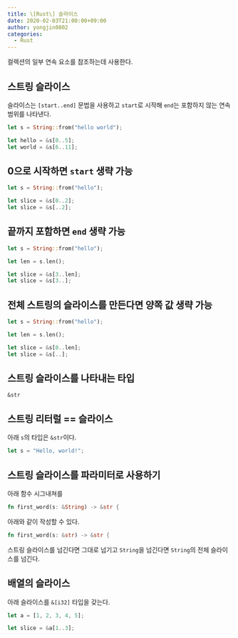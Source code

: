 ```yaml
---
title: \[Rust\] 슬라이스
date: 2020-02-03T21:00:00+09:00
author: yongjin0802
categories:
  - Rust
---
```


컬렉션의 일부 연속 요소를 참조하는데 사용한다.

## 스트링 슬라이스

슬라이스는 `[start..end]` 문법을 사용하고 `start`로 시작해 `end`는 포함하지 않는 연속 범위를 나타낸다.

```rust
let s = String::from("hello world");

let hello = &s[0..5];
let world = &s[6..11];
```

## 0으로 시작하면 `start` 생략 가능

```rust
let s = String::from("hello");

let slice = &s[0..2];
let slice = &s[..2];
```

## 끝까지 포함하면 `end` 생략 가능

```rust
let s = String::from("hello");

let len = s.len();

let slice = &s[3..len];
let slice = &s[3..];
```

## 전체 스트링의 슬라이스를 만든다면 양쪽 값 생략 가능

```rust
let s = String::from("hello");

let len = s.len();

let slice = &s[0..len];
let slice = &s[..];
```

## 스트링 슬라이스를 나타내는 타입

`&str`

## 스트링 리터럴 == 슬라이스

아래 `s`의 타입은 `&str`이다.

```rust
let s = "Hello, world!";
```

## 스트링 슬라이스를 파라미터로 사용하기

아래 함수 시그내쳐를

```rust
fn first_word(s: &String) -> &str {
```

아래와 같이 작성할 수 있다.

```rust
fn first_word(s: &str) -> &str {
```

스트링 슬라이스를 넘긴다면 그대로 넘기고
`String`을 넘긴다면 `String`의 전체 슬라이스를 넘긴다.

## 배열의 슬라이스

아래 슬라이스를 `&[i32]` 타입을 갖는다.

```rust
let a = [1, 2, 3, 4, 5];

let slice = &a[1..3];
```
